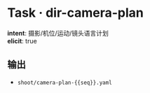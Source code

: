 # Task · dir-camera-plan

**intent**: 摄影/机位/运动/镜头语言计划  
**elicit**: true

## 输出

- `shoot/camera-plan-{{seq}}.yaml`

